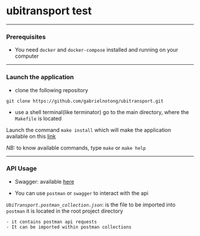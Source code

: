 # ubitransport test

---

### Prerequisites

- You need `docker` and `docker-compose` installed and running on your computer

---

### Launch the application

- clone the following repository

```
git clone https://github.com/gabrielnotong/ubitransport.git
```

- use a shell terminal(like terminator) go to the main directory, where the `Makefile` is located

Launch the command `make install` which will make the application available on this [link](http://localhosts:8000/api)

*NB:* to know available commands, type `make` or `make help`

---

### API Usage

- Swagger: available [here](http://localhost:8000/api)

- You can use `postman` or `swagger` to interact with the api

*`UbiTransport.postman_collection.json`*: is the file to be imported into `postman` it is located in the root project directory

```
- it contains postman api requests
- It can be imported within postman collections
```
